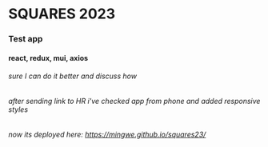 # SQUARES 2023

### Test app

#### react, redux, mui, axios

###### sure I can do it better and discuss how

###### after sending link to HR i've checked app from phone and added responsive styles

###### now its deployed here: https://mingwe.github.io/squares23/
